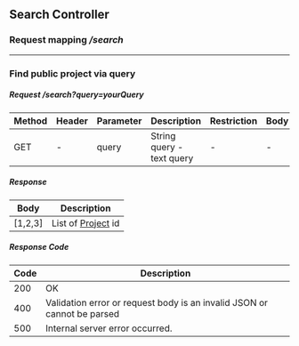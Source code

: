 ## Search Controller
### Request mapping <em>/search</em>

___
### Find public project via query
##### Request /search?query=yourQuery
Method | Header | Parameter | Description | Restriction | Body | Description | Restriction
------------ | ------------- | ------------- | ------------- | ------------- | ------------- | ------------- | -------------
GET |- | query | String query - text query | - | - | - | -

##### Response
Body | Description
------------ | -------------
[1,2,3] | List of [Project](https://github.com/ilyukou/iot-docs/dto/Project) id

##### Response Code
Code | Description
------------ | -------------
200 | OK
400 | Validation error or request body is an invalid JSON or cannot be parsed
500 | Internal server error occurred.
